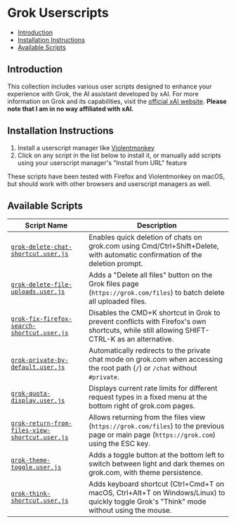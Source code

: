 # Grok Userscripts

- [Introduction](#introduction)
- [Installation Instructions](#installation-instructions)
- [Available Scripts](#available-scripts)

## Introduction

This collection includes various user scripts designed to enhance your experience with Grok, the AI assistant developed by xAI. For more information on Grok and its capabilities, visit the [official xAI website](https://x.ai). **Please note that I am in no way affiliated with xAI.**

## Installation Instructions

1. Install a userscript manager like [Violentmonkey](https://violentmonkey.github.io/)
2. Click on any script in the list below to install it, or manually add scripts using your userscript manager's "Install from URL" feature

These scripts have been tested with Firefox and Violentmonkey on macOS, but should work with other browsers and userscript managers as well.

## Available Scripts

| Script Name | Description |
|-------------|-------------|
| [`grok-delete-chat-shortcut.user.js`](grok-delete-chat-shortcut.user.js) | Enables quick deletion of chats on grok.com using Cmd/Ctrl+Shift+Delete, with automatic confirmation of the deletion prompt. |
| [`grok-delete-file-uploads.user.js`](grok-delete-file-uploads.user.js) | Adds a "Delete all files" button on the Grok files page (`https://grok.com/files`) to batch delete all uploaded files. |
| [`grok-fix-firefox-search-shortcut.user.js`](grok-fix-firefox-search-shortcut.user.js) | Disables the CMD+K shortcut in Grok to prevent conflicts with Firefox's own shortcuts, while still allowing SHIFT-CTRL-K as an alternative. |
| [`grok-private-by-default.user.js`](grok-private-by-default.user.js) | Automatically redirects to the private chat mode on grok.com when accessing the root path (`/`) or `/chat` without `#private`. |
| [`grok-quota-display.user.js`](grok-quota-display.user.js) | Displays current rate limits for different request types in a fixed menu at the bottom right of grok.com pages. |
| [`grok-return-from-files-view-shortcut.user.js`](grok-return-from-files-view-shortcut.user.js) | Allows returning from the files view (`https://grok.com/files`) to the previous page or main page (`https://grok.com`) using the ESC key. |
| [`grok-theme-toggle.user.js`](grok-theme-toggle.user.js) | Adds a toggle button at the bottom left to switch between light and dark themes on grok.com, with theme persistence. |
| [`grok-think-shortcut.user.js`](grok-think-shortcut.user.js) | Adds keyboard shortcut (Ctrl+Cmd+T on macOS, Ctrl+Alt+T on Windows/Linux) to quickly toggle Grok's "Think" mode without using the mouse. |
